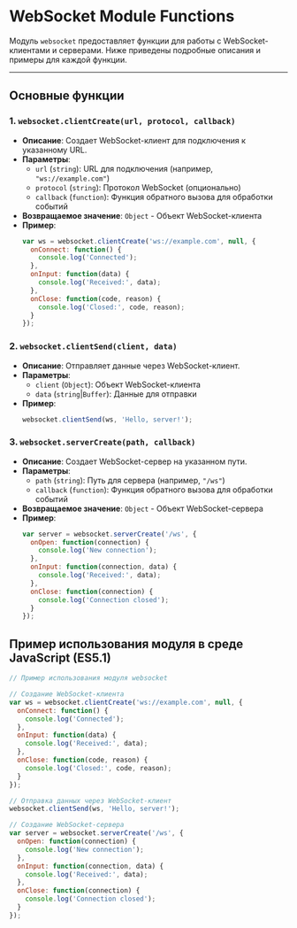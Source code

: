 # WebSocket Module Functions

Модуль `websocket` предоставляет функции для работы с WebSocket-клиентами и серверами. Ниже приведены подробные описания и примеры для каждой функции.

---

## Основные функции

### 1. **`websocket.clientCreate(url, protocol, callback)`**

- **Описание**: Создает WebSocket-клиент для подключения к указанному URL.
- **Параметры**:
  - `url` (`string`): URL для подключения (например, `"ws://example.com"`)
  - `protocol` (`string`): Протокол WebSocket (опционально)
  - `callback` (`function`): Функция обратного вызова для обработки событий
- **Возвращаемое значение**: `Object` - Объект WebSocket-клиента
- **Пример**:
    ```js
    var ws = websocket.clientCreate('ws://example.com', null, {
      onConnect: function() {
        console.log('Connected');
      },
      onInput: function(data) {
        console.log('Received:', data);
      },
      onClose: function(code, reason) {
        console.log('Closed:', code, reason);
      }
    });
    ```

### 2. **`websocket.clientSend(client, data)`**

- **Описание**: Отправляет данные через WebSocket-клиент.
- **Параметры**:
  - `client` (`Object`): Объект WebSocket-клиента
  - `data` (`string`|`Buffer`): Данные для отправки
- **Пример**:
    ```js
    websocket.clientSend(ws, 'Hello, server!');
    ```

### 3. **`websocket.serverCreate(path, callback)`**

- **Описание**: Создает WebSocket-сервер на указанном пути.
- **Параметры**:
  - `path` (`string`): Путь для сервера (например, `"/ws"`)
  - `callback` (`function`): Функция обратного вызова для обработки событий
- **Возвращаемое значение**: `Object` - Объект WebSocket-сервера
- **Пример**:
    ```js
    var server = websocket.serverCreate('/ws', {
      onOpen: function(connection) {
        console.log('New connection');
      },
      onInput: function(connection, data) {
        console.log('Received:', data);
      },
      onClose: function(connection) {
        console.log('Connection closed');
      }
    });
    ```

## Пример использования модуля в среде JavaScript (ES5.1)

```js
// Пример использования модуля websocket

// Создание WebSocket-клиента
var ws = websocket.clientCreate('ws://example.com', null, {
  onConnect: function() {
    console.log('Connected');
  },
  onInput: function(data) {
    console.log('Received:', data);
  },
  onClose: function(code, reason) {
    console.log('Closed:', code, reason);
  }
});

// Отправка данных через WebSocket-клиент
websocket.clientSend(ws, 'Hello, server!');

// Создание WebSocket-сервера
var server = websocket.serverCreate('/ws', {
  onOpen: function(connection) {
    console.log('New connection');
  },
  onInput: function(connection, data) {
    console.log('Received:', data);
  },
  onClose: function(connection) {
    console.log('Connection closed');
  }
});
